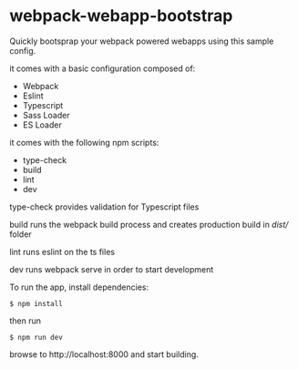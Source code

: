 # webpack-webapp-bootstrap

Quickly bootsprap your webpack powered webapps using this sample config.

it comes with a basic configuration composed of:

- Webpack
- Eslint
- Typescript
- Sass Loader
- ES Loader

it comes with the following npm scripts:

- type-check
- build
- lint
- dev

type-check provides validation for Typescript files

build runs the webpack build process and creates production build in _dist/_ folder

lint runs eslint on the ts files

dev runs webpack serve in order to start development

To run the app, install dependencies:

`$ npm install`

then run 

`$ npm run dev`

browse to http://localhost:8000 and start building.